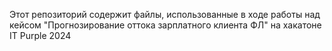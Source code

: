 Этот репозиторий содержит файлы, использованные в ходе работы над кейсом "Прогнозирование оттока зарплатного клиента ФЛ" на хакатоне IT Purple 2024
